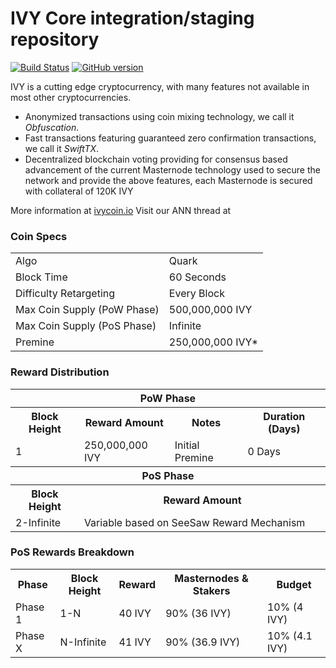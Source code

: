 IVY Core integration/staging repository
=====================================

[![Build Status](https://travis-ci.org/IVY-Project/IVY.svg?branch=master)](https://travis-ci.org/IVY-Project/IVY) [![GitHub version](https://badge.fury.io/gh/IVY-Project%2FIVY.svg)](https://badge.fury.io/gh/IVY-Project%2FIVY)

IVY is a cutting edge cryptocurrency, with many features not available in most other cryptocurrencies.
- Anonymized transactions using coin mixing technology, we call it _Obfuscation_.
- Fast transactions featuring guaranteed zero confirmation transactions, we call it _SwiftTX_.
- Decentralized blockchain voting providing for consensus based advancement of the current Masternode
  technology used to secure the network and provide the above features, each Masternode is secured
  with collateral of 120K IVY

More information at [ivycoin.io](http://www.ivycoin.io) Visit our ANN thread at 

### Coin Specs
<table>
<tr><td>Algo</td><td>Quark</td></tr>
<tr><td>Block Time</td><td>60 Seconds</td></tr>
<tr><td>Difficulty Retargeting</td><td>Every Block</td></tr>
<tr><td>Max Coin Supply (PoW Phase)</td><td>500,000,000 IVY</td></tr>
<tr><td>Max Coin Supply (PoS Phase)</td><td>Infinite</td></tr>
<tr><td>Premine</td><td>250,000,000 IVY*</td></tr>
</table>


### Reward Distribution

<table>
<th colspan=4>PoW Phase</th>
<tr><th>Block Height</th><th>Reward Amount</th><th>Notes</th><th>Duration (Days)</th></tr>
<tr><td>1</td><td>250,000,000 IVY</td><td>Initial Premine</td><td>0 Days</td></tr>
<tr><th colspan=4>PoS Phase</th></tr>
<tr><th>Block Height</th><th colspan=3>Reward Amount</th></tr>
<tr><td>2-Infinite</td><td colspan=3>Variable based on SeeSaw Reward Mechanism</td></tr>
</table>

### PoS Rewards Breakdown

<table>
<th>Phase</th><th>Block Height</th><th>Reward</th><th>Masternodes & Stakers</th><th>Budget</th>
<tr><td>Phase 1</td><td>1-N</td><td>40 IVY</td><td>90% (36 IVY)</td><td>10% (4 IVY)</td></tr>
<tr><td>Phase X</td><td>N-Infinite</td><td>41 IVY</td><td>90% (36.9 IVY)</td><td>10% (4.1 IVY)</td></tr>
</table>
